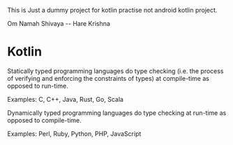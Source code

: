
This is Just a dummy project for kotlin practise not android kotlin project.

Om Namah Shivaya  -- Hare Krishna

Kotlin
=========================================


 Statically typed programming languages do type checking (i.e. the process of verifying and
 enforcing the constraints of types) at compile-time as opposed to run-time.

 Examples: C, C++, Java, Rust, Go, Scala


Dynamically typed programming languages do type checking at run-time as opposed to compile-time.

Examples: Perl, Ruby, Python, PHP, JavaScript



